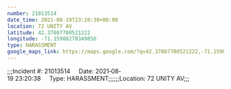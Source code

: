 ```yaml
---
number: 21013514
date_time: 2021-08-19T23:20:38+00:00
location: 72 UNITY AV
latitude: 42.37807700521222
longitude: -71.15988278349856
type: HARASSMENT
google_maps_link: https://maps.google.com/?q=42.37807700521222,-71.15988278349856
---
```


;;;Incident #: 21013514     Date: 2021‐08‐19 23:20:38     Type: HARASSMENT;;;;;;Location: 72 UNITY AV;;;
